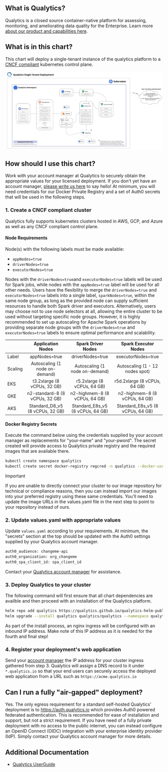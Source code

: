 ## What is Qualytics?

Qualytics is a closed source container-native platform for assessing, monitoring, and ameliorating data quality for the Enterprise. Learn more [about our product and capabilities here](https://qualytics.co/product/).

## What is in this chart?

This chart will deploy a single-tenant instance of the qualytics platform to a [CNCF compliant](https://www.cncf.io/certification/software-conformance/) kubernetes control plane.

![Deployment Architecture](/deployment_arch_diagram.jpg)

## How should I use this chart?

Work with your account manager at Qualytics to securely obtain the appropriate values for your licensed deployment. If you don't yet have an account manager, [please write us here](mailto://hello@qualytics.co) to say hello! At minimum, you will need credentials for our Docker Private Registry and a set of Auth0 secrets that will be used in the following steps.

### 1. Create a CNCF compliant cluster

Qualytics fully supports kubernetes clusters hosted in AWS, GCP, and Azure as well as any CNCF compliant control plane.

#### Node Requirements

Node(s) with the following labels must be made available:
- `appNodes=true`
- `driverNodes=true`
- `executorNodes=true`

Nodes with the `driverNodes=true`and `executorNodes=true` labels will be used for Spark jobs, while nodes with the `appNodes=true` label will be used for all other needs. Users have the flexibility to merge the `driverNodes=true` and `executorNodes=true` labels into a single label, `sparkNodes=true`, within the same node group, as long as the provided node can supply sufficient resources to handle both Spark driver and executors. Alternatively, users may choose not to use node selectors at all, allowing the entire cluster to be used without targeting specific node groups. However, it is highly recommended to set up autoscaling for Apache Spark operations by providing separate node groups with the `driverNodes=true` and `executorNodes=true` labels to ensure optimal performance and scalability.

|          |          Application Nodes          |               Spark Driver Nodes                |            Spark Executor Nodes            |
|----------|:-----------------------------------:|:-----------------------------------------------:|:------------------------------------------:|
| Label    | appNodes=true                       | driverNodes=true                                | executorNodes=true                         |
| Scaling  | Autoscaling (1 node on-demand)      | Autoscaling (1 node on-demand)                  | Autoscaling (1 - 12 nodes spot)            |
| EKS      | t3.2xlarge (8 vCPUs, 32 GB)         | r5.2xlarge (8 vCPUs, 64 GB)                     | r5d.2xlarge (8 vCPUs, 64 GB)               |
| GKE      | n2-standard-8 (8 vCPUs, 32 GB)      | n2-highmem-8 (8 vCPUs, 64 GB)                   | n2-highmem-8 (8 vCPUs, 64 GB)              |
| AKS      | Standard_D8_v5 (8 vCPUs, 32 GB)     | Standard_E8s_v5 (8 vCPUs, 64 GB)                | Standard_E8s_v5 (8 vCPUs, 64 GB)           |


#### Docker Registry Secrets

Execute the command below using the credentials supplied by your account manager as replacements for "your-name" and "your-pword". The secret created will provide access to Qualytics private registry and the required images that are available there.

```bash
kubectl create namespace qualytics
kubectl create secret docker-registry regcred -n qualytics --docker-username=qualyticsread --docker-password=<token>
```

> [!IMPORTANT]
> If you are unable to directly connect your cluster to our image repository for technical or compliance reasons, then you can instead import our images into your preferred registry using these same credentials. You'll need to update the image URLs in the values.yaml file in the next step to point to your repository instead of ours.


### 2. Update values.yaml with appropriate values

Update `values.yaml` according to your requirements. At minimum, the "secrets" section at the top should be updated with the Auth0 settings supplied by your Qualytics account manager.

```bash
auth0_audience: changeme-api
auth0_organization: org_changeme
auth0_spa_client_id: spa_client_id
```

Contact your [Qualytics account manager](mailto://hello@qualytics.co) for assistance.

### 3. Deploy Qualytics to your cluster

The following command will first ensure that all chart dependencies are availble and then proceed with an installation of the Qualytics platform.

```bash
helm repo add qualytics https://qualytics.github.io/qualytics-helm-public
helm upgrade --install qualytics qualytics/qualytics --namespace qualytics --create-namespace -f values.yaml
```

As part of the install process, an nginx ingress will be configured with an inbound IP address. Make note of this IP address as it is needed for the fourth and final step!

### 4. Register your deployment's web application

Send your [account manager](mailto://hello@qualytics.co) the IP address for your cluster ingress gathered from step 3. Qualytics will assign a DNS record to it under `*.qualytics.io` so that your end users can securely access the deployed web application from a URL such as `https://acme.qualytics.io`

## Can I run a fully "air-gapped" deployment?

Yes. The only egress requirement for a standard self-hosted Qualytics' deployment is to https://auth.qualytics.io which provides Auth0 powered federated authentication. This is recommended for ease of installation and support, but not a strict requirement. If you have need of a fully private deployment with no access to the public internet, you can instead configure an OpenID Connect (OIDC) integration with your enterprise identity provider (IdP). Simply contact your Qualytics account manager for more details.

## Additional Documentation

- [Qualytics UserGuide](https://qualytics.github.io/userguide/)
